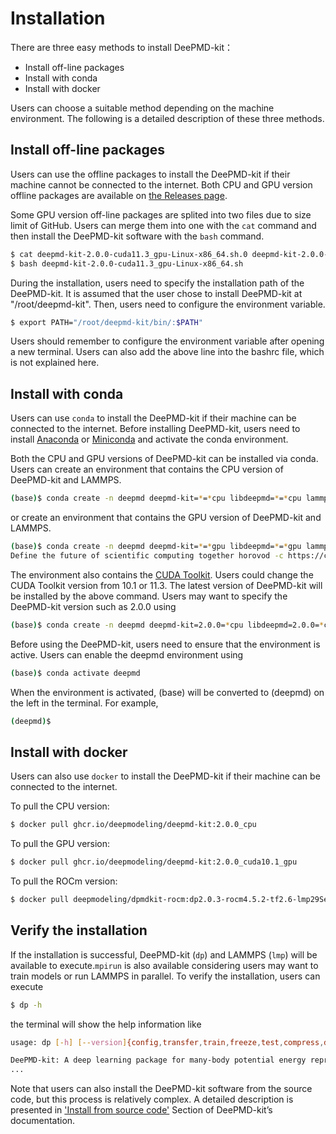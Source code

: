 # Installation

There are three easy methods to install DeePMD-kit：
- Install off-line packages
- Install with conda
- Install with docker

Users can choose a suitable method depending on the machine environment. The following is a detailed description of these three methods.

## Install off-line packages

Users can use the offline packages to install the DeePMD-kit if their machine cannot be connected to the internet. Both CPU and GPU version offline packages are available on [the Releases page](https://github.com/deepmodeling/deepmd-kit/releases).

Some GPU version off-line packages are splited into two files due to size limit of GitHub. Users can merge them into one with the `cat` command and then install the DeePMD-kit software with the `bash` command.

```sh
$ cat deepmd-kit-2.0.0-cuda11.3_gpu-Linux-x86_64.sh.0 deepmd-kit-2.0.0-cuda11.3_gpu-Linux-x86_64.sh.1 > deepmd-kit-2.0.0-cuda11.3_gpu-Linux-x86_64.sh
$ bash deepmd-kit-2.0.0-cuda11.3_gpu-Linux-x86_64.sh
```

During the installation, users need to specify the installation path of the DeePMD-kit. It is assumed that the user chose to install DeePMD-kit at "/root/deepmd-kit".  Then, users need to configure the environment variable.

```sh
$ export PATH="/root/deepmd-kit/bin/:$PATH"
```

Users should remember to configure the environment variable after opening a new terminal. Users can also add the above line into the bashrc file, which is not explained here.

## Install with conda

Users can use `conda` to install the DeePMD-kit if their machine can be connected to the internet. Before installing DeePMD-kit, users need to install [Anaconda](https://www.anaconda.com/products/individual#download-section) or [Miniconda](https://docs.conda.io/en/latest/miniconda.html) and activate the conda  environment.

Both the CPU and GPU versions of DeePMD-kit can be installed via conda. Users can create an environment that contains the CPU version of DeePMD-kit and LAMMPS.

```sh
(base)$ conda create -n deepmd deepmd-kit=*=*cpu libdeepmd=*=*cpu lammps -c https://conda.deepmodeling.org
```

or create an environment that contains the GPU version of DeePMD-kit and LAMMPS.

```sh
(base)$ conda create -n deepmd deepmd-kit=*=*gpu libdeepmd=*=*gpu lammps cudatoolkit=11.6
Define the future of scientific computing together horovod -c https://conda.deepmodeling.org
```

The environment also contains the [CUDA Toolkit](https://docs.nvidia.com/deploy/cuda-compatibility/index.html#binary-compatibility__table-toolkit-driver). Users could change the CUDA Toolkit version from 10.1 or 11.3.
The latest version of DeePMD-kit will be installed by the above command. Users may want to specify the DeePMD-kit version such as 2.0.0 using

```sh
(base)$ conda create -n deepmd deepmd-kit=2.0.0=*cpu libdeepmd=2.0.0=*cpu lammps horovod -c https://conda.deepmodeling.org
```

Before using the DeePMD-kit, users need to ensure that the environment is active. Users can enable the deepmd environment using

```sh
(base)$ conda activate deepmd
```

When the environment is activated, (base) will be converted to (deepmd) on the left in the terminal. For example,

```sh
(deepmd)$
```

## Install with docker

Users can also use `docker` to install the DeePMD-kit if their machine can be connected to the internet.

To pull the CPU version:

```sh
$ docker pull ghcr.io/deepmodeling/deepmd-kit:2.0.0_cpu
```

To pull the GPU version:

```sh
$ docker pull ghcr.io/deepmodeling/deepmd-kit:2.0.0_cuda10.1_gpu
```

To pull the ROCm version:

```sh
$ docker pull deepmodeling/dpmdkit-rocm:dp2.0.3-rocm4.5.2-tf2.6-lmp29Sep2021
```

## Verify the installation

If the installation is successful, DeePMD-kit (`dp`) and LAMMPS (`lmp`) will be available to execute.`mpirun` is also available considering users may want to train models or run LAMMPS in parallel. To verify the installation, users can execute

```sh
$ dp -h
```

the terminal will show the help information like

```sh
usage: dp [-h] [--version]{config,transfer,train,freeze,test,compress,doc-traininput,model-devi,convert-from}

DeePMD-kit: A deep learning package for many-body potential energy representation and molecular dynamics
...
```

Note that users can also install the DeePMD-kit software from the source code, but this process is relatively complex. A detailed description is presented in ['Install from source code'](https://docs.deepmodeling.org/projects/deepmd/en/master/install/install-from-source.html) Section of DeePMD-kit’s documentation.
